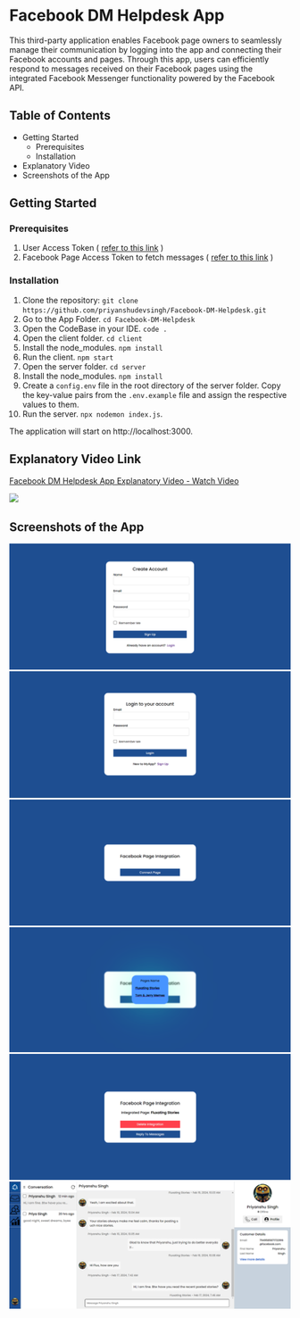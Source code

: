 # Facebook DM Helpdesk App

This third-party application enables Facebook page owners to seamlessly manage their communication by logging into the app and connecting their Facebook accounts and pages. Through this app, users can efficiently respond to messages received on their Facebook pages using the integrated Facebook Messenger functionality powered by the Facebook API.

## Table of Contents

- Getting Started
  - Prerequisites
  - Installation
- Explanatory Video
- Screenshots of the App

## Getting Started

### Prerequisites

1. User Access Token ( [refer to this link](https://youtu.be/sk3x1MAktzA?si=T7N6MqzPyyGTYa3J) )
2. Facebook Page Access Token to fetch messages ( [refer to this link](https://medium.com/@sumindaniro/send-updates-or-messages-to-users-via-facebook-messenger-69e4e46ecce8) )

### Installation

1. Clone the repository: `git clone https://github.com/priyanshudevsingh/Facebook-DM-Helpdesk.git`
2. Go to the App Folder. `cd Facebook-DM-Helpdesk`
3. Open the CodeBase in your IDE. `code .`
4. Open the client folder. `cd client`
5. Install the node_modules. `npm install`
6. Run the client. `npm start`
7. Open the server folder. `cd server`
8. Install the node_modules. `npm install`
9. Create a `config.env` file in the root directory of the server folder. Copy the key-value pairs from the `.env.example` file and assign the respective values to them.
10. Run the server. `npx nodemon index.js`.

The application will start on http://localhost:3000.


## Explanatory Video Link
<div>
    <a href="https://www.loom.com/share/180cc4282bed4287898e03ad72cb44b7">
      <p>Facebook DM Helpdesk App Explanatory Video - Watch Video</p>
    </a>
    <a href="https://www.loom.com/share/180cc4282bed4287898e03ad72cb44b7">
      <img style="max-width:300px;" src="https://cdn.loom.com/sessions/thumbnails/180cc4282bed4287898e03ad72cb44b7-with-play.gif">
    </a>
  </div>
  
## Screenshots of the App
<img src="client/src/Assets/Screenshots/register.png" >
<img src="client/src/Assets/Screenshots/login.png" >
<img src="client/src/Assets/Screenshots/connectfb.png" >
<img src="client/src/Assets/Screenshots/pageSelection.png" >
<img src="client/src/Assets/Screenshots/deleteDisconnectpage.png" >
<img src="client/src/Assets/Screenshots/agentScreen.png" >
